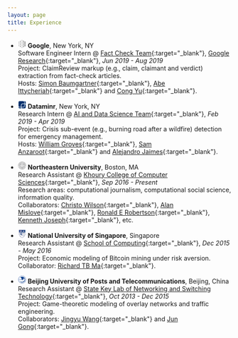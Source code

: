 ```yaml
---
layout: page
title: Experience
---
```

* <img src="../logo/google.png" width="18" height="18"> **Google**, New York, NY  
Software Engineer Intern @ [Fact Check Team](https://toolbox.google.com/factcheck){:target="_blank"}, [Google Research](https://ai.google){:target="_blank"}, *Jun 2019 - Aug 2019*  
Project: ClaimReview markup (e.g., claim, claimant and verdict) extraction from fact-check articles.  
Hosts: [Simon Baumgartner](https://ai.google/research/people/105996){:target="_blank"}, [Abe Ittycheriah](https://scholar.google.com/citations?user=8P1Y_90AAAAJ){:target="_blank"} and [Cong Yu](https://sites.google.com/site/congyu/home){:target="_blank"}.

* <img src="../logo/dataminr.png" width="18" height="18"> **Dataminr**, New York, NY  
Research Intern @ [AI and Data Science Team](https://www.dataminr.com){:target="_blank"}, *Feb 2019 - Apr 2019*  
Project: Crisis sub-event (e.g., burning road after a wildfire) detection for emergency management.  
Hosts: [William Groves](https://www.linkedin.com/in/william-groves-97618219){:target="_blank"}, [Sam Anzaroot](http://samanz.com){:target="_blank"} and [Alejandro Jaimes](http://www.alexjaimes.com){:target="_blank"}.

* <img src="../logo/neu.png" width="18" height="18"> **Northeastern University**, Boston, MA  
Research Assistant @ [Khoury College of Computer Sciences](https://www.khoury.northeastern.edu){:target="_blank"}, *Sep 2016 - Present*  
Research areas: computational journalism, computational social science, information quality.  
Collaborators: [Christo Wilson](https://cbw.sh){:target="_blank"}, [Alan Mislove](https://mislove.org){:target="_blank"}, [Ronald E Robertson](http://ronalderobertson.com){:target="_blank"}, [Kenneth Joseph](https://kennyjoseph.github.io){:target="_blank"}, etc.

* <img src="../logo/nus.jpg" width="18" height="18"> **National University of Singapore**, Singapore  
Research Assistant @ [School of Computing](https://www.comp.nus.edu.sg){:target="_blank"}, *Dec 2015 - May 2016*  
Project: Economic modeling of Bitcoin mining under risk aversion.  
Collaborator: [Richard TB Ma](https://www.comp.nus.edu.sg/~tbma){:target="_blank"}.

* <img src="../logo/bupt.png" width="18" height="18"> **Beijing University of Posts and Telecommunications**, Beijing, China  
Research Assistant @ [State Key Lab of Networking and Switching Technology](https://sklnst-en.bupt.edu.cn){:target="_blank"}, *Oct 2013 - Dec 2015*  
Project: Game-theoretic modeling of overlay networks and traffic engineering.  
Collaborators: [Jingyu Wang](https://teacher.bupt.edu.cn/wangjingyu/en/index.htm){:target="_blank"} and [Jun Gong](https://www.researchgate.net/profile/Jun_Gong6){:target="_blank"}.
